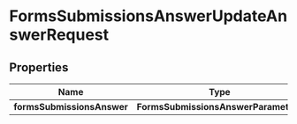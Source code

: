 

# FormsSubmissionsAnswerUpdateAnswerRequest


## Properties

| Name | Type | Description | Notes |
|------------ | ------------- | ------------- | -------------|
|**formsSubmissionsAnswer** | **FormsSubmissionsAnswerParameters** |  |  [optional] |



